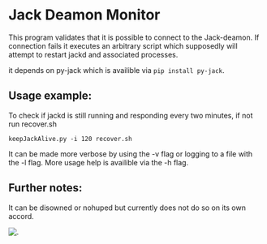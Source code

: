 Jack Deamon Monitor
===================

This program validates that it is possible to connect to the Jack-deamon. If connection fails it executes an arbitrary script which supposedly will attempt to restart jackd and associated processes.

it depends on py-jack which is availible via `pip install py-jack`.

Usage example:
--------------
To check if jackd is still running and responding every two minutes, if not run recover.sh

	keepJackAlive.py -i 120 recover.sh

It can be made more verbose by using the -v flag or logging to a file with the -l flag. More usage help is availible via the -h flag.

Further notes:
--------------
It can be disowned or nohuped but currently does not do so on its own accord.

![.](http://zxz.se/~zinob/pixel.png)
